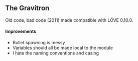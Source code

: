 ## The Gravitron
Old code, bad code (2011) made compatible with LÖVE 0.10.0.

#### Improvements
* Bullet spawning is messy
* Variables should all be made local to the module
* I hate the naming conventions and casing
